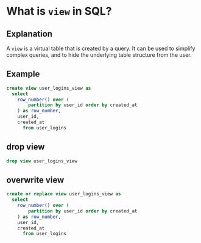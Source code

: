 # What is `view` in SQL?

## Explanation

A `view` is a virtual table that is created by a query. It can be used to simplify complex queries, and to hide the underlying table structure from the user.

## Example

```sql
create view user_logins_view as
  select
    row_number() over (
        partition by user_id order by created_at
    ) as row_number,
    user_id,
    created_at
      from user_logins
```

## drop view

```sql
drop view user_logins_view
```

## overwrite view

```sql
create or replace view user_logins_view as
  select
    row_number() over (
        partition by user_id order by created_at
    ) as row_number,
    user_id,
    created_at
      from user_logins
```

